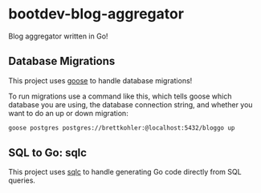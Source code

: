 # bootdev-blog-aggregator

Blog aggregator written in Go!

## Database Migrations

This project uses [goose](https://github.com/pressly/goose) to handle database migrations!

To run migrations use a command like this, which tells goose which database you are using, the database connection string, and whether you want to do an up or down migration:

```bash
goose postgres postgres://brettkohler:@localhost:5432/bloggo up
```

## SQL to Go: sqlc

This project uses [sqlc](https://docs.sqlc.dev/en/latest/tutorials/getting-started-postgresql.html) to handle generating Go code directly from SQL queries.
